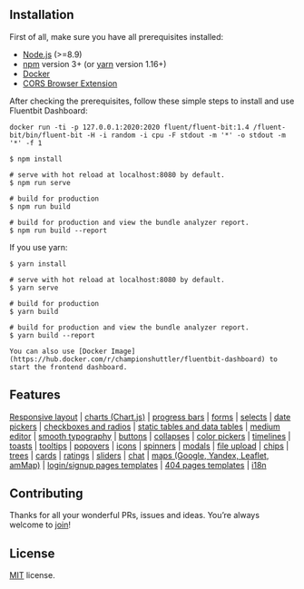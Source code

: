 ## Installation

First of all, make sure you have all prerequisites installed:
- [Node.js](https://nodejs.org/en/) (>=8.9)
- [npm](https://www.npmjs.com/get-npm) version 3+ (or [yarn](https://yarnpkg.com/lang/en/docs/install/#mac-stable) version 1.16+)
- [Docker](https://docker.com)
- [CORS Browser Extension](https://chrome.google.com/webstore/detail/cross-domain-cors/mjhpgnbimicffchbodmgfnemoghjakai)




After checking the prerequisites, follow these simple steps to install and use Fluentbit Dashboard:

```
docker run -ti -p 127.0.0.1:2020:2020 fluent/fluent-bit:1.4 /fluent-bit/bin/fluent-bit -H -i random -i cpu -F stdout -m '*' -o stdout -m '*' -f 1
```

```
$ npm install

# serve with hot reload at localhost:8080 by default.
$ npm run serve

# build for production
$ npm run build

# build for production and view the bundle analyzer report.
$ npm run build --report
```

If you use yarn:
```
$ yarn install

# serve with hot reload at localhost:8080 by default.
$ yarn serve

# build for production
$ yarn build

# build for production and view the bundle analyzer report.
$ yarn build --report
```

```
You can also use [Docker Image](https://hub.docker.com/r/championshuttler/fluentbit-dashboard) to start the frontend dashboard.
```

## Features
[Responsive layout](https://vuestic.epicmax.co/#/admin/dashboard) |
[charts (Chart.js)](https://vuestic.epicmax.co/#/admin/statistics/charts) |
[progress bars](https://vuestic.epicmax.co/#/admin/statistics/progress-bars) |
[forms](https://vuestic.epicmax.co/#/admin/forms/form-elements) |
[selects](https://vuestic.epicmax.co/#/admin/forms/form-elements) |
[date pickers](https://vuestic.epicmax.co/#/admin/forms/form-elements) |
[checkboxes and radios](https://vuestic.epicmax.co/#/admin/forms/form-elements) |
[static tables and data tables](https://vuestic.epicmax.co/#/admin/tables/data) |
[medium editor](https://vuestic.epicmax.co/#/admin/forms/medium-editor) |
[smooth typography](https://vuestic.epicmax.co/#/admin/ui/typography) |
[buttons](https://vuestic.epicmax.co/#/admin/ui/buttons) |
[collapses](https://vuestic.epicmax.co/#/admin/ui/collapses) |
[color pickers](https://vuestic.epicmax.co/#/admin/ui/color-pickers) |
[timelines](https://vuestic.epicmax.co/#/admin/ui/timelines) |
[toasts](https://vuestic.epicmax.co/#/admin/ui/notifications) |
[tooltips](https://vuestic.epicmax.co/#/admin/ui/popovers) |
[popovers](https://vuestic.epicmax.co/#/admin/ui/popovers) |
[icons](https://vuestic.epicmax.co/#/admin/ui/icons/) |
[spinners](https://vuestic.epicmax.co/#/admin/ui/spinners) |
[modals](https://vuestic.epicmax.co/#/admin/ui/modals) |
[file upload](https://vuestic.epicmax.co/#/admin/ui/file-upload) |
[chips](https://vuestic.epicmax.co/#/admin/ui/chips) |
[trees](https://vuestic.epicmax.co/#/admin/ui/tree-view) |
[cards](https://vuestic.epicmax.co/#/admin/ui/cards) |
[ratings](https://vuestic.epicmax.co/#/admin/ui/rating) |
[sliders](https://vuestic.epicmax.co/#/admin/ui/sliders) |
[chat](https://vuestic.epicmax.co/#/admin/ui/chatPage) |
[maps (Google, Yandex, Leaflet, amMap)](https://vuestic.epicmax.co/#/admin/maps/google-maps) |
[login/signup pages templates](https://vuestic.epicmax.co/#/auth/login) |
[404 pages templates](https://vuestic.epicmax.co/#/admin/pages/404-pages) |
[i18n](https://vuestic.epicmax.co/#/admin/dashboard)


## Contributing
Thanks for all your wonderful PRs, issues and ideas. You’re always welcome to [join](https://github.com/epicmaxco/vuestic-admin/blob/master/.github/CONTRIBUTING.md)!

## License
[MIT](https://github.com/epicmaxco/vuestic-admin/blob/master/LICENSE) license.
